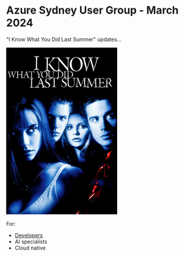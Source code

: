 # Azure Sydney User Group - March 2024

"I Know What You Did Last Summer" updates...

!["I Know What You Did Last Summer"](./media/ikwydls.jpg)

For:

- [Developers](devs.md)
- AI specialists
- Cloud native